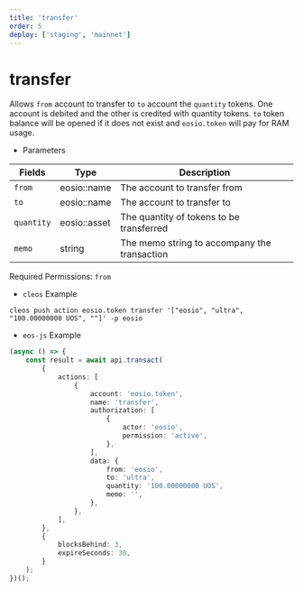 ```yaml
---
title: 'transfer'
order: 5
deploy: ['staging', 'mainnet']
---
```


# transfer

Allows `from` account to transfer to `to` account the `quantity` tokens. One account is debited and the other is credited with quantity tokens. `to` token balance will be opened if it does not exist and `eosio.token` will pay for RAM usage.

-   Parameters

| Fields     | Type         | Description                                  |
| ---------- | ------------ | -------------------------------------------- |
| `from`     | eosio::name  | The account to transfer from                 |
| `to`       | eosio::name  | The account to transfer to                   |
| `quantity` | eosio::asset | The quantity of tokens to be transferred     |
| `memo`     | string       | The memo string to accompany the transaction |

Required Permissions: `from`

-   `cleos` Example

```shell script
cleos push action eosio.token transfer '["eosio", "ultra", "100.00000000 UOS", ""]' -p eosio
```

-   `eos-js` Example

```typescript
(async () => {
    const result = await api.transact(
        {
            actions: [
                {
                    account: 'eosio.token',
                    name: 'transfer',
                    authorization: [
                        {
                            actor: 'eosio',
                            permission: 'active',
                        },
                    ],
                    data: {
                        from: 'eosio',
                        to: 'ultra',
                        quantity: '100.00000000 UOS',
                        memo: '',
                    },
                },
            ],
        },
        {
            blocksBehind: 3,
            expireSeconds: 30,
        }
    );
})();
```
